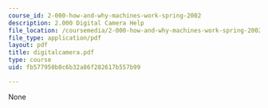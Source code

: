 ```yaml
---
course_id: 2-000-how-and-why-machines-work-spring-2002
description: 2.000 Digital Camera Help
file_location: /coursemedia/2-000-how-and-why-machines-work-spring-2002/fb577950b0c6b32a86f282617b557b99_digitalcamera.pdf
file_type: application/pdf
layout: pdf
title: digitalcamera.pdf
type: course
uid: fb577950b0c6b32a86f282617b557b99

---
```

None